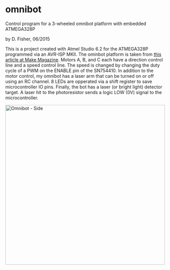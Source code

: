 # omnibot
Control program for a 3-wheeled omnibot platform with embedded ATMEGA328P

by D. Fisher, 06/2015

This is a project created with Atmel Studio 6.2 for the ATMEGA328P programmed via an AVR-ISP MKII. The ominbot platform is taken from <a href="http://makezine.com/projects/make-40/kiwi/">this article at Make Magazine</a>. Motors A, B, and C each have a direction control line and a speed control line. The speed is changed by changing the duty cycle of a PWM on the ENABLE pin of the SN754410. In addition to the motor control, my omnibot has a laser arm that can be turned on or off using an RC channel. 8 LEDs are opperated via a shift register to save microcontroller IO pins. Finally, the bot has a laser (or bright light) detector target. A laser hit to the photoresistor sends a logic LOW (0V) signal to the microcontroller.

<img src="https://electronicfish.files.wordpress.com/2015/06/omnibot-side.jpg" alt="Omnibot - Side" width="500">
